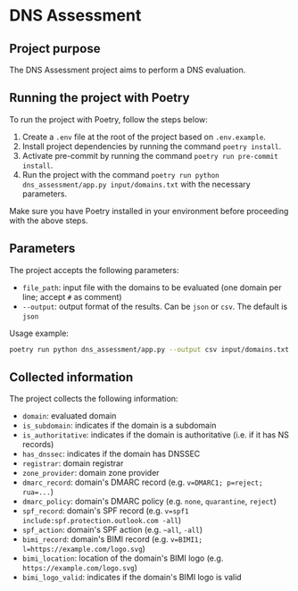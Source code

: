# DNS Assessment

## Project purpose

The DNS Assessment project aims to perform a DNS evaluation.

## Running the project with Poetry

To run the project with Poetry, follow the steps below:

1. Create a `.env` file at the root of the project based on `.env.example`.
2. Install project dependencies by running the command `poetry install`.
3. Activate pre-commit by running the command `poetry run pre-commit install`.
4. Run the project with the command `poetry run python dns_assessment/app.py input/domains.txt` with the necessary parameters.

Make sure you have Poetry installed in your environment before proceeding with the above steps.

## Parameters

The project accepts the following parameters:

- `file_path`: input file with the domains to be evaluated (one domain per line; accept `#` as comment)
- `--output`: output format of the results. Can be `json` or `csv`. The default is `json`

Usage example:

```bash
poetry run python dns_assessment/app.py --output csv input/domains.txt > output/domains.csv
```

## Collected information

The project collects the following information:

- `domain`: evaluated domain
- `is_subdomain`: indicates if the domain is a subdomain
- `is_authoritative`: indicates if the domain is authoritative (i.e. if it has NS records)
- `has_dnssec`: indicates if the domain has DNSSEC
- `registrar`: domain registrar
- `zone_provider`: domain zone provider
- `dmarc_record`: domain's DMARC record (e.g. `v=DMARC1; p=reject; rua=...`)
- `dmarc_policy`: domain's DMARC policy (e.g. `none`, `quarantine`, `reject`)
- `spf_record`: domain's SPF record (e.g. `v=spf1 include:spf.protection.outlook.com -all`)
- `spf_action`: domain's SPF action (e.g. `~all`, `-all`)
- `bimi_record`: domain's BIMI record (e.g. `v=BIMI1; l=https://example.com/logo.svg`)
- `bimi_location`: location of the domain's BIMI logo (e.g. `https://example.com/logo.svg`)
- `bimi_logo_valid`: indicates if the domain's BIMI logo is valid
